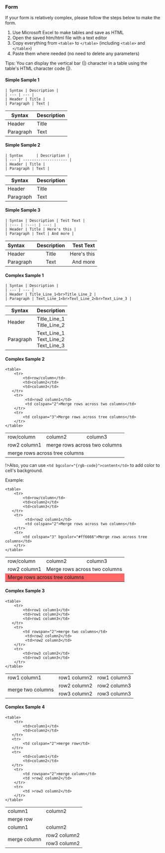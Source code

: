 ### Form

If your form is relatively complex, please follow the steps below to make the form.

1. Use Microsoft Excel to make tables and save as HTML
2. Open the saved htm/html file with a text editor
3. Copy everything from `<table>` to `</table>` (including `<table>` and `</table>`)
4. Paste them where needed (no need to delete any parameters)

Tips: You can display the vertical bar (|) character in a table using the table's HTML character code (&#124;).

#### Simple Sample 1

```
| Syntax | Description |
| --- | --- |
| Header | Title |
| Paragraph | Text |
```

| Syntax | Description |
| --- | --- |
| Header | Title |
| Paragraph | Text |

#### Simple Sample 2

```
| Syntax      | Description |
| --- | -------------------- |
| Header | Title |
| Paragraph | Text |
```
| Syntax      | Description |
| --- | -------------------- |
| Header | Title |
| Paragraph | Text |

#### Simple Sample 3

```
| Syntax | Description | Test Text |
| :--- | :---: | ---: |
| Header | Title | Here's this |
| Paragraph | Text | And more |
```

| Syntax | Description | Test Text |
| :--- | :---: | ---: |
| Header | Title | Here's this |
| Paragraph | Text | And more |

#### Complex Sample 1

```
| Syntax | Description |
| --- | --- |
| Header | Title_Line_1<br>Title_Line_2 |
| Paragraph | Text_Line_1<br>Text_Line_2<br>Text_Line_3 |
```

| Syntax | Description |
| --- | --- |
| Header | Title_Line_1<br>Title_Line_2 |
| Paragraph | Text_Line_1<br>Text_Line_2<br>Text_Line_3 |

#### Complex Sample 2

```
<table>
    <tr>
        <td>row/column</td> 
        <td>column2</td> 
        <td>column3</td> 
   </tr>
    <tr>
  		 <td>row2 column1</td> 
      	 <td colspan="2">Merge rows across two columns</td>    
    </tr>
    <tr>
        <td colspan="3">Merge rows across tree columns</td>    
    </tr>
</table>
```

<table>
    <tr>
        <td>row/column</td> 
        <td>column2</td> 
        <td>column3</td> 
   </tr>
    <tr>
  		 <td>row2 column1</td> 
      	 <td colspan="2">merge rows across two columns</td>    
    </tr>
    <tr>
        <td colspan="3">merge rows across tree columns</td>    
    </tr>
</table>

!>Also, you can use `<td bgcolor="{rgb-code}">content</td>` to add color to cell's background.

Example:

```
<table>
    <tr>
        <td>row/column</td> 
        <td>column2</td> 
        <td>column3</td> 
   </tr>
    <tr>
  		 <td>row2 column1</td> 
      	 <td colspan="2">Merge rows across two columns</td>    
    </tr>
    <tr>
        <td colspan="3" bgcolor="#ff6666">Merge rows across tree columns</td>    
    </tr>
</table>
```

<table>
    <tr>
        <td>row/column</td> 
        <td>column2</td> 
        <td>column3</td> 
   </tr>
    <tr>
  		 <td>row2 column1</td> 
      	 <td colspan="2">Merge rows across two columns</td>    
    </tr>
    <tr>
        <td colspan="3" bgcolor="#ff6666">Merge rows across tree columns</td>    
    </tr>
</table>

#### Complex Sample 3

```
<table>
    <tr>
        <td>row1 column1</td> 
        <td>row1 column2</td> 
        <td>row1 column3</td> 
   </tr>
    <tr>
        <td rowspan="2">merge two columns</td>    
  		 <td>row2 column2</td> 
      	 <td>row2 column3</td> 
    </tr>
    <tr>
        <td>row3 column2</td> 
        <td>row3 column3</td>    
    </tr>
</table>
```
<table>
    <tr>
        <td>row1 column1</td> 
        <td>row1 column2</td> 
        <td>row1 column3</td> 
   </tr>
    <tr>
        <td rowspan="2">merge two columns</td>    
  		 <td>row2 column2</td> 
      	 <td>row2 column3</td> 
    </tr>
    <tr>
        <td>row3 column2</td> 
        <td>row3 column3</td>    
    </tr>
</table>

#### Complex Sample 4

```
<table>
    <tr>
        <td>column1</td> 
        <td>column2</td> 
   </tr>
   <tr>
        <td colspan="2">merge row</td>    
   </tr>
   <tr>
        <td>column1</td> 
        <td>column2</td> 
   </tr>
    <tr>
        <td rowspan="2">merge column</td>    
        <td >row2 column2</td>  
    </tr>
    <tr>
        <td >row3 column2</td>  
    </tr>
</table>
```
<table>
    <tr>
        <td>column1</td> 
        <td>column2</td> 
   </tr>
   <tr>
        <td colspan="2">merge row</td>    
   </tr>
   <tr>
        <td>column1</td> 
        <td>column2</td> 
   </tr>
    <tr>
        <td rowspan="2">merge column</td>    
        <td >row2 column2</td>  
    </tr>
    <tr>
        <td >row3 column2</td>  
    </tr>
</table>
